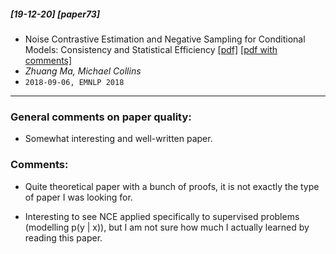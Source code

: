 ##### [19-12-20] [paper73]
- Noise Contrastive Estimation and Negative Sampling for Conditional Models: Consistency and Statistical Efficiency [[pdf]](https://arxiv.org/abs/1809.01812) [[pdf with comments]](https://github.com/fregu856/papers/blob/master/commented_pdfs/Noise%20Contrastive%20Estimation%20and%20Negative%20Sampling%20for%20Conditional%20Models:%20Consistency%20and%20Statistical%20Efficiency.pdf)
- *Zhuang Ma, Michael Collins*
- `2018-09-06, EMNLP 2018`

****

### General comments on paper quality:
- Somewhat interesting and well-written paper.

### Comments:
- Quite theoretical paper with a bunch of proofs, it is not exactly the type of paper I was looking for.

- Interesting to see NCE applied specifically to supervised problems (modelling p(y | x)), but I am not sure how much I actually learned by reading this paper.
